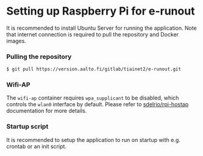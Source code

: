 # Setting up Raspberry Pi for e-runout

It is recommended to install Ubuntu Server for running the application. Note that internet connection is required to pull the repository and Docker images.

### Pulling the repository

```sh
$ git pull https://version.aalto.fi/gitlab/tiainet2/e-runout.git
```

### Wifi-AP

The `wifi-ap` container requires `wpa_supplicant` to be disabled, which controls the `wlan0` interface by default. Please refer to [sdelrio/rpi-hostap](https://github.com/sdelrio/rpi-hostap) documentation for more details.

### Startup script

It is recommended to setup the application to run on startup with e.g. crontab or an init script.
